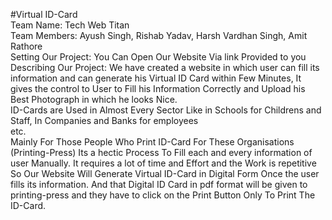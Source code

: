 #Virtual ID-Card
<br> 
Team Name: Tech Web Titan
<br>
Team Members: Ayush Singh, Rishab Yadav, Harsh Vardhan Singh, Amit Rathore
<br>
Setting Our Project: You Can Open Our Website Via link Provided to you 
<br>
Describing Our Project: We have created a website in which user can fill its information and can generate his Virtual ID Card within Few Minutes, It gives the control to User to Fill his Information Correctly and Upload his Best Photograph in which he looks Nice.
<br>
ID-Cards are Used in Almost Every Sector Like in Schools for Childrens and Staff, In Companies and Banks for employees  
etc. 
<br>
Mainly For Those People Who Print ID-Card For These Organisations (Printing-Press) Its a hectic Process To Fill each and every information of user Manually. It requires a lot of time and Effort and the Work is repetitive
So Our Website Will Generate Virtual ID-Card in Digital Form Once the user fills its information.
And that Digital ID Card in pdf format will be given to printing-press and they have to click on the Print Button Only To Print The ID-Card.



